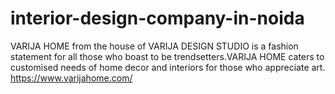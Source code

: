 # interior-design-company-in-noida
VARIJA HOME from the house of VARIJA DESIGN STUDIO is a fashion statement for all those who boast to be trendsetters.VARIJA HOME caters to customised needs of home decor and interiors for those who appreciate art.    https://www.varijahome.com/
